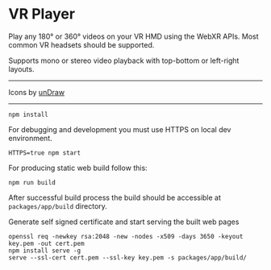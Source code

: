 # VR Player

Play any 180° or 360° videos on your VR HMD using the WebXR APIs. Most common VR headsets should be supported.

Supports mono or stereo video playback with top-bottom or left-right layouts.

---

Icons by [unDraw](https://undraw.co/)

------

```
npm install
```

For debugging and development you must use HTTPS on local dev environment.

```
HTTPS=true npm start
```

For producing static web build follow this:

```
npm run build
```

After successful build process the build should be accessible at `packages/app/build` directory.

Generate self signed certificate and start serving the built web pages
```
openssl req -newkey rsa:2048 -new -nodes -x509 -days 3650 -keyout key.pem -out cert.pem
npm install serve -g
serve --ssl-cert cert.pem --ssl-key key.pem -s packages/app/build/
```
